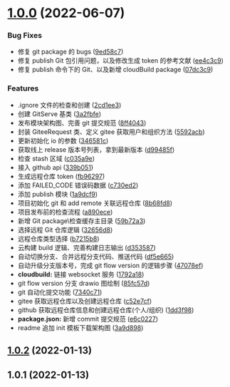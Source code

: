 # [1.0.0](https://github.com/AKclown/ak-cli/compare/v1.0.2...v1.0.0) (2022-06-07)

### Bug Fixes

- 修复 git package 的 bugs ([9ed58c7](https://github.com/AKclown/ak-cli/commit/9ed58c736cff75e7ea576ca2d625b1758e5ffa3a))
- 修复 publish Git 包引用问题，以及修改生成 token 的参考文献 ([ee4c3c9](https://github.com/AKclown/ak-cli/commit/ee4c3c987d7374256d7787bd405f982d43c5d306))
- 修复 publish 命令下的 Git、以及新增 cloudBuild package ([07dc3c9](https://github.com/AKclown/ak-cli/commit/07dc3c9f3238a62831325c8807ede2b6b4d909a7))

### Features

- .ignore 文件的检查和创建 ([2cd1ee3](https://github.com/AKclown/ak-cli/commit/2cd1ee3bcb966399a8a5aab4f21ad6513dcb2824))
- 创建 GitServe 基类 ([3a2fbfe](https://github.com/AKclown/ak-cli/commit/3a2fbfe95a063719c6229a6a4e8de4287ccbafe2))
- 发布模块架构图、完善 git 提交规范 ([8ff4043](https://github.com/AKclown/ak-cli/commit/8ff40432f3334d2f47fd7d7997df99a8abbffd80))
- 封装 GiteeRequest 类、定义 gitee 获取用户和组织方法 ([5592acb](https://github.com/AKclown/ak-cli/commit/5592acb8f44c42524be048c316c2b867002b4e09))
- 更新初始化 io 的参数 ([346581c](https://github.com/AKclown/ak-cli/commit/346581c515992081f262014ff639b097588b716a))
- 获取线上 release 版本号列表，拿到最新版本 ([d99485f](https://github.com/AKclown/ak-cli/commit/d99485f2ae7641f7f78da74be6cc6995ce8f4863))
- 检查 stash 区域 ([c035a9e](https://github.com/AKclown/ak-cli/commit/c035a9e640cf22655239d11412556ea991c96f73))
- 接入 github api ([339b051](https://github.com/AKclown/ak-cli/commit/339b0510846663376e9a9f0f878dd912544481c6))
- 生成远程仓库 token ([fb96297](https://github.com/AKclown/ak-cli/commit/fb9629725ff7b5fab57a82913fb7deb89b717103))
- 添加 FAILED_CODE 错误码数据 ([c730ed2](https://github.com/AKclown/ak-cli/commit/c730ed27caf4b9f275402a695f44bdd463520ebc))
- 添加 publish 模块 ([1a9dcf9](https://github.com/AKclown/ak-cli/commit/1a9dcf9f4f492e01b6c67e17d82aab61e0521b50))
- 项目初始化 git 和 add remote 关联远程仓库 ([8b68fd8](https://github.com/AKclown/ak-cli/commit/8b68fd8a036c182cc51d919ea1e5ea2a165ea6ce))
- 项目发布前的检查流程 ([a890ece](https://github.com/AKclown/ak-cli/commit/a890ece362f53fe9d3a01c383de93168e6f01d1d))
- 新增 Git package\检查缓存主目录 ([59b72a3](https://github.com/AKclown/ak-cli/commit/59b72a312f0ee7accaa0e7a8831fa2ca9a08ddac))
- 选择远程 Git 仓库逻辑 ([32656d8](https://github.com/AKclown/ak-cli/commit/32656d890ab16da68cc737f9a7bb956b17ae240e))
- 远程仓库类型选择 ([b7215b8](https://github.com/AKclown/ak-cli/commit/b7215b81ffd41a1cfd106f704f6a889a0c509f53))
- 云构建 build 逻辑、完善构建日志输出 ([d353587](https://github.com/AKclown/ak-cli/commit/d353587506ec78d7dc375708808d6ab324810154))
- 自动切换分支、合并远程分支代码、推送代码 ([df5e665](https://github.com/AKclown/ak-cli/commit/df5e665ec1bf915caaa4001decb673878362f0e5))
- 自动升级分支版本号，完成 git flow version 的逻辑步骤 ([47078ef](https://github.com/AKclown/ak-cli/commit/47078ef033e09a580303b3f000662e7a407b74f9))
- **cloudbuild:** 链接 websocket 服务 ([1792a18](https://github.com/AKclown/ak-cli/commit/1792a18215e3be49a035c4e11c106ac7cd9e8f18))
- git flow version 分支 drawio 图绘制 ([85fc57d](https://github.com/AKclown/ak-cli/commit/85fc57dc71ccf72b7b00ae504cae9efe570b6cc9))
- git 自动化提交功能 ([7340c71](https://github.com/AKclown/ak-cli/commit/7340c716b69d2852f28617861c46c4ba2dbc1acd))
- gitee 获取远程仓库以及创建远程仓库 ([c52e7cf](https://github.com/AKclown/ak-cli/commit/c52e7cfdbd657e2fa659ffc6ac8140f1e3548443))
- github 获取远程仓库信息和创建远程仓库(个人/组织) ([1dd3f98](https://github.com/AKclown/ak-cli/commit/1dd3f98ddaa4bc4a5de54bffa683a1a4f24f5b43))
- **package.json:** 新增 commit 提交规范 ([e6c0227](https://github.com/AKclown/ak-cli/commit/e6c0227ec67b1e5f80b0da28707e3f340e3d9c7f))
- readme 追加 init 模板下载架构图 ([3a9d898](https://github.com/AKclown/ak-cli/commit/3a9d898ae8bd494da42b0a9894402a5a0db7f7d8))

## [1.0.2](https://github.com/AKclown/ak-cli/compare/v1.0.1...v1.0.2) (2022-01-13)

## 1.0.1 (2022-01-13)

